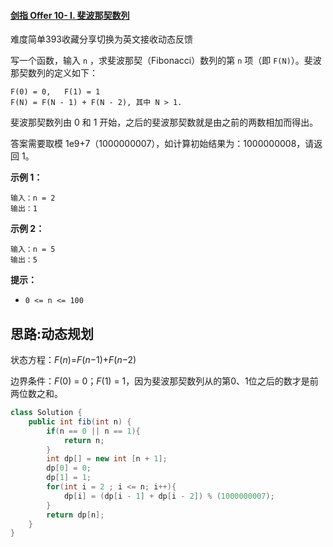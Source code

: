 #### [剑指 Offer 10- I. 斐波那契数列](https://leetcode.cn/problems/fei-bo-na-qi-shu-lie-lcof/)

难度简单393收藏分享切换为英文接收动态反馈

写一个函数，输入 `n` ，求斐波那契（Fibonacci）数列的第 `n` 项（即 `F(N)`）。斐波那契数列的定义如下：

```
F(0) = 0,   F(1) = 1
F(N) = F(N - 1) + F(N - 2), 其中 N > 1.
```

斐波那契数列由 0 和 1 开始，之后的斐波那契数就是由之前的两数相加而得出。

答案需要取模 1e9+7（1000000007），如计算初始结果为：1000000008，请返回 1。

 

**示例 1：**

```
输入：n = 2
输出：1
```

**示例 2：**

```
输入：n = 5
输出：5
```

 

**提示：**

- `0 <= n <= 100`

## 思路:动态规划

状态方程：*F*(*n*)=*F*(*n*−1)+*F*(*n*−2)

边界条件：*F*(0) = 0；*F*(1) = 1，因为斐波那契数列从的第0、1位之后的数才是前两位数之和。

```java
class Solution {
    public int fib(int n) {
        if(n == 0 || n == 1){
            return n;
        }
        int dp[] = new int [n + 1];
        dp[0] = 0;
        dp[1] = 1;
        for(int i = 2 ; i <= n; i++){
            dp[i] = (dp[i - 1] + dp[i - 2]) % (1000000007);
        }
        return dp[n];
    }
}
```

